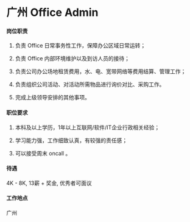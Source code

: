 # 广州 Office Admin

#### 岗位职责

1. 负责 Office 日常事务性工作，保障办公区域日常运转； 

2. 负责 Office 内部环境维护以及到访人员的接待；

3. 负责公司办公场地租赁费用，水、电、宽带网络等费用结算、管理工作； 

4. 负责组织公司活动、对活动所需物品进行询价对比、采购工作。

5. 完成上级领导安排的其他事项。 

#### 职位要求

1. 本科及以上学历，1年以上互联网/软件/IT企业行政相关经验； 

2. 学习能力强，工作细致认真，有较强的责任感； 

3. 可以接受周末 oncall 。

#### 待遇

4K - 8K, 13薪 + 奖金, 优秀者可面议

#### 工作地点

广州
